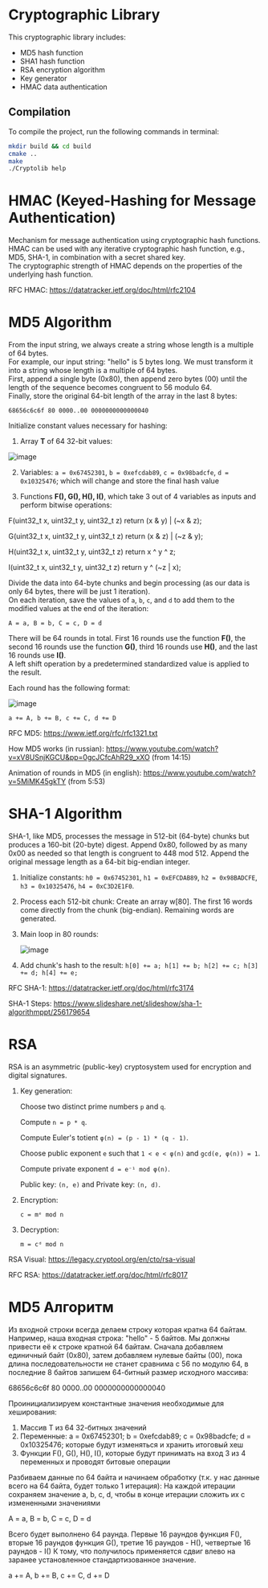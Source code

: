 # Cryptographic Library

This cryptographic library includes:
- MD5 hash function
- SHA1 hash function
- RSA encryption algorithm
- Key generator
- HMAC data authentication

## Compilation

To compile the project, run the following commands in terminal:

```bash
mkdir build && cd build
cmake ..
make
./Cryptolib help
```

# HMAC (Keyed-Hashing for Message Authentication)

Mechanism for message authentication using cryptographic hash functions. HMAC can be used with any 
iterative cryptographic hash function, e.g., MD5, SHA-1, in combination with a secret shared key.  
The cryptographic strength of HMAC depends on the properties of the underlying hash function.

RFC HMAC:
https://datatracker.ietf.org/doc/html/rfc2104


# MD5 Algorithm

From the input string, we always create a string whose length is a multiple of 64 bytes.  
For example, our input string: "hello" is 5 bytes long. We must transform it into a string whose length is a multiple of 64 bytes.  
First, append a single byte (0x80), then append zero bytes (00) until the length of the sequence becomes congruent to 56 modulo 64.  
Finally, store the original 64-bit length of the array in the last 8 bytes:

```
68656c6c6f 80 0000..00 0000000000000040
```

Initialize constant values necessary for hashing:

1. Array **T** of 64 32-bit values:

![image](https://github.com/user-attachments/assets/ca5bbfc2-2c2b-4cad-a2c5-6325ecc1ac0a)


2. Variables: `a = 0x67452301`, `b = 0xefcdab89`, `c = 0x98badcfe`, `d = 0x10325476`; which will change and store the final hash value

3. Functions **F(), G(), H(), I()**, which take 3 out of 4 variables as inputs and perform bitwise operations:

F(uint32_t x, uint32_t y, uint32_t z) return (x & y) | (~x & z);

G(uint32_t x, uint32_t y, uint32_t z) return (x & z) | (~z & y);

H(uint32_t x, uint32_t y, uint32_t z) return x ^ y ^ z;

I(uint32_t x, uint32_t y, uint32_t z) return y ^ (~z | x);


Divide the data into 64-byte chunks and begin processing (as our data is only 64 bytes, there will be just 1 iteration).  
On each iteration, save the values of `a`, `b`, `c`, and `d` to add them to the modified values at the end of the iteration:

```
A = a, B = b, C = c, D = d
```

There will be 64 rounds in total. First 16 rounds use the function **F()**, the second 16 rounds use the function **G()**, third 16 rounds use **H()**, and the last 16 rounds use **I()**.  
A left shift operation by a predetermined standardized value is applied to the result.

Each round has the following format:

![image](https://github.com/user-attachments/assets/2f6a0952-eedf-41a4-b547-365f44df1962)



```
a += A, b += B, c += C, d += D
```


RFC MD5:
https://www.ietf.org/rfc/rfc1321.txt

How MD5 works (in russian):
https://www.youtube.com/watch?v=xV8USnjKGCU&pp=0gcJCfcAhR29_xXO (from 14:15)

Animation of rounds in MD5 (in english):
https://www.youtube.com/watch?v=5MiMK45gkTY (from 5:53)


# SHA-1 Algorithm

SHA-1, like MD5, processes the message in 512-bit (64-byte) chunks but produces a 160-bit (20-byte) digest.
Append 0x80, followed by as many 0x00 as needed so that length is congruent to 448 mod 512.
Append the original message length as a 64-bit big-endian integer.

1. Initialize constants: `h0 = 0x67452301`, `h1 = 0xEFCDAB89`, `h2 = 0x98BADCFE`, `h3 = 0x10325476`, `h4 = 0xC3D2E1F0`.
2. Process each 512-bit chunk:
   Create an array w[80]. The first 16 words come directly from the chunk (big-endian). Remaining words are generated.
3. Main loop in 80 rounds:
   
   ![image](https://github.com/user-attachments/assets/6910fd92-85fe-49ca-9ed4-c8c2a5189a31)
5. Add chunk's hash to the result: `h[0] += a; h[1] += b; h[2] += c; h[3] += d; h[4] += e;`


RFC SHA-1: 
https://datatracker.ietf.org/doc/html/rfc3174

SHA-1 Steps: 
https://www.slideshare.net/slideshow/sha-1-algorithmppt/256179654


# RSA

RSA is an asymmetric (public-key) cryptosystem used for encryption and digital signatures.

1. Key generation:
   
   Choose two distinct prime numbers `p` and `q`.
   
   Compute `n = p * q`.
   
   Compute Euler's totient `φ(n) = (p - 1) * (q - 1)`.
   
   Choose public exponent `e` such that `1 < e < φ(n)` and `gcd(e, φ(n)) = 1`.

   Compute private exponent `d = e⁻¹ mod φ(n)`.

   Public key: `(n, e)` and Private key: `(n, d)`.

2. Encryption:

   `c = mᵉ mod n`

3. Decryption:

   `m = cᵈ mod n`

RSA Visual:
https://legacy.cryptool.org/en/cto/rsa-visual

RFC RSA:
https://datatracker.ietf.org/doc/html/rfc8017


# MD5 Алгоритм

Из входной строки всегда делаем строку которая кратна 64 байтам.
Например, наша входная строка: "hello" - 5 байтов. Мы должны привести её к строке кратной 64 байтам.
Сначала добавляем единичный байт (0х80), затем добавляем нулевые байты (00), пока длина последовательности не станет сравнима с 56 по модулю 64,
в последние 8 байтов запишем 64-битный размер исходного массива:

68656c6c6f 80 0000..00 0000000000000040

Проинициализируем константные значения необходимые для хеширования:

1. Массив T из 64 32-битных значений
2. Переменные: a = 0x67452301; b = 0xefcdab89; c = 0x98badcfe; d = 0x10325476; которые будут изменяться и хранить итоговый хеш
3. Функции F(), G(), H(), I(), которые будут принимать на вход 3 из 4 переменных и проводят битовые операции

Разбиваем данные по 64 байта и начинаем обработку (т.к. у нас данные всего на 64 байта, будет только 1 итерация):
На каждой итерации сохраняем значение a, b, c, d, чтобы в конце итерации сложить их с измененными значениями

A = a, B = b, C = c, D = d

Всего будет выполнено 64 раунда. Первые 16 раундов функция F(), вторые 16 раундов функция G(), третие 16 раундов - H(), четвертые 16 раундов - I()
К тому, что получилось применяется сдвиг влево на заранее установленное стандартизованное значение.

a += A, b += B, c += C, d += D
